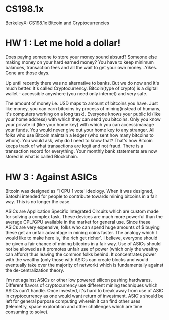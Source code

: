 # CS198.1x
BerkeleyX: CS198.1x Bitcoin and Cryptocurrencies

# HW 1 : Let me hold a dollar!

Does paying someone to store your money sound absurd? Someone else making money on your hard earned money?
You have to keep minimum balances, transaction fees and all the wait to get your own money...Yikes. Gone are those days.

Up until recently there was no alternative to banks. But we do now and it's much better. It's called Cryptocurrency.
Bitcoin(type of crypto) is a digital wallet - accessible anywhere (you need only internet) and very safe.

The amount of money i.e. USD maps to amount of bitcoins you have. Just like money, you can earn bitcoins by process of mining(instead of humans, it's computers working on a long task).
Everyone knows your public id (like your home address) with which they can send you bitcoins. Only you know your private id (like your home key) with which you can access/manage your funds. You would never give out your home key to any stranger.
All folks who use Bitcoin maintain a ledger (who sent how many bitcoins to whom). You would ask, why do I need to know that? That's how Bitcoin keeps track of what transactions are legit and not fraud. There is a transaction record for everything. Your monthly bank statements are now stored in what is called Blockchain.

# HW 3 : Against ASICs

Bitcoin was designed as '1 CPU 1 vote' ideology. When it was designed, Satoshi intended for people to contribute towards mining bitcoins in a fair way. This is no longer the case.

ASICs are Application Specific Integrated Circuits which are custom made for solving a complex task. These devices are much more powerful than the average CPU/GPU available in the market for general use. Since these ASICs are very expensive, folks who can spend huge amounts of $ buying these get an unfair advantage in mining coins faster. The analogy which I would like to make here is, 'the rich get richer'. I believe, everyone should be given a fair chance of mining bitcoins in a fair way. Use of ASICs should not be allowed as it promotes unfair use of power (which only the wealthy can afford) thus leaving the common folks behind. It concentrates power with the wealthy (only those with ASICs can create blocks and would eventually take over the majority of network) which is fundamentally against the de-centralization theory.

I'm not against ASICs or other low powered silicon pushing hardwares. Different flavors of cryptocurrency use different mining techniques which ASICs can't handle. Once invested, it's hard to break away from use of ASIC in cryptocurrency as one would want return of investment. ASIC's should be left for general purpose computing wherein it can find other uses (telemetry, space exploration and other challenges which are time consuming to solve).
